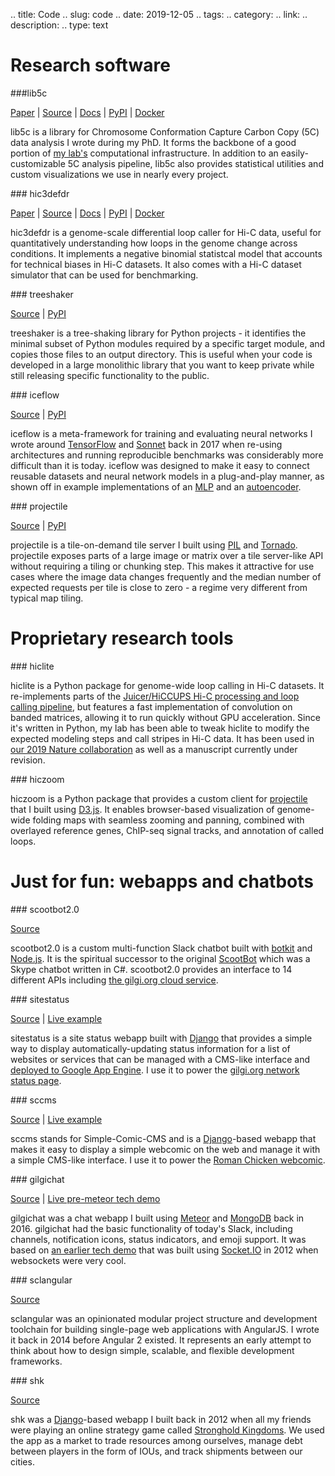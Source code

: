 .. title: Code
.. slug: code
.. date: 2019-12-05
.. tags: 
.. category: 
.. link: 
.. description: 
.. type: text

Research software
=================
<div class="container-fluid"><div class="row"><div class="col-md-4 col-xs-12">
###lib5c

[Paper](https://www.ncbi.nlm.nih.gov/pubmed/30904376) |
[Source](https://bitbucket.org/creminslab/lib5c) |
[Docs](https://lib5c.readthedocs.io/) |
[PyPI](https://pypi.org/project/lib5c/) |
[Docker](https://hub.docker.com/r/creminslab/lib5c)

lib5c is a library for Chromosome Conformation Capture Carbon Copy (5C) data
analysis I wrote during my PhD. It forms the backbone of a good portion of
[my lab's](http://creminslab.com/) computational infrastructure. In addition to
an easily-customizable 5C analysis pipeline, lib5c also provides statistical
utilities and custom visualizations we use in nearly every project.
</div>
<div class="col-md-4 col-xs-12">
### hic3defdr

[Paper](https://www.ncbi.nlm.nih.gov/pubmed/32859248) |
[Source](https://bitbucket.org/creminslab/3defdr-hic) |
[Docs](https://hic3defdr.readthedocs.io/) |
[PyPI](https://pypi.org/project/hic3defdr/) |
[Docker](https://hub.docker.com/r/creminslab/hic3defdr)

hic3defdr is a genome-scale differential loop caller for Hi-C data, useful for
quantitatively understanding how loops in the genome change across conditions.
It implements a negative binomial statistcal model that accounts for technical
biases in Hi-C datasets. It also comes with a Hi-C dataset simulator that can be
used for benchmarking.
</div>
<div class="col-md-4 col-xs-12">
### treeshaker

[Source](https://github.com/sclabs/treeshaker) |
[PyPI](https://pypi.org/project/treeshaker/)

treeshaker is a tree-shaking library for Python projects - it identifies the
minimal subset of Python modules required by a specific target module, and
copies those files to an output directory. This is useful when your code is
developed in a large monolithic library that you want to keep private while
still releasing specific functionality to the public.
</div>
<div class="col-md-4 col-xs-12">
### iceflow

[Source](https://github.com/sclabs/iceflow) |
[PyPI](https://pypi.org/project/iceflow/)

iceflow is a meta-framework for training and evaluating neural networks I wrote
around [TensorFlow](https://www.tensorflow.org/) and [Sonnet](https://github.com/deepmind/sonnet)
back in 2017 when re-using architectures and running reproducible benchmarks was
considerably more difficult than it is today. iceflow was designed to make it
easy to connect reusable datasets and neural network models in a plug-and-play
manner, as shown off in example implementations of an [MLP](https://github.com/sclabs/iceflow/tree/master/examples/mlp)
and an [autoencoder](https://github.com/sclabs/iceflow/tree/master/examples/autoencoder).
</div>
<div class="col-md-4 col-xs-12">
### projectile

[Source](https://github.com/sclabs/projectile) |
[PyPI](https://pypi.org/project/projectile/)

projectile is a tile-on-demand tile server I built using [PIL](https://pillow.readthedocs.io/en/stable/)
and [Tornado](https://www.tornadoweb.org/en/stable/). projectile exposes parts
of a large image or matrix over a tile server-like API without requiring a tiling
or chunking step. This makes it attractive for use cases where the image data
changes frequently and the median number of expected requests per tile is close
to zero - a regime very different from typical map tiling.
</div></div></div>

Proprietary research tools
==========================
<div class="container-fluid"><div class="row"><div class="col-md-8 col-xs-12">
### hiclite

hiclite is a Python package for genome-wide loop calling in Hi-C datasets. It
re-implements parts of the
[Juicer/HiCCUPS Hi-C processing and loop calling pipeline](https://github.com/aidenlab/juicer),
but features a fast implementation of convolution on banded matrices, allowing
it to run quickly without GPU acceleration. Since it's written in Python, my lab
has been able to tweak hiclite to modify the expected modeling steps and call
stripes in Hi-C data. It has been used in [our 2019 Nature collaboration](https://www.ncbi.nlm.nih.gov/pubmed/31776509)
as well as a manuscript currently under revision.
</div>
<div class="col-md-4 col-xs-12">
### hiczoom

hiczoom is a Python package that provides a custom client for [projectile](https://github.com/sclabs/projectile)
that I built using [D3.js](https://d3js.org). It enables browser-based
visualization of genome-wide folding maps with seamless zooming and panning,
combined with overlayed reference genes, ChIP-seq signal tracks, and annotation
of called loops.
</div></div></div>

Just for fun: webapps and chatbots
==================================
<div class="container-fluid"><div class="row"><div class="col-md-4 col-xs-12">
### scootbot2.0

[Source](https://github.com/sclabs/scootbot2.0)

scootbot2.0 is a custom multi-function Slack chatbot built with [botkit](https://botkit.ai/)
and [Node.js](https://nodejs.org/en/). It is the spiritual successor to the
original [ScootBot](https://github.com/sclabs/scootbot) which was a Skype
chatbot written in C#. scootbot2.0 provides an interface to 14 different APIs
including [the gilgi.org cloud service](https://cloud.gilgi.org).
</div>
<div class="col-md-4 col-xs-12">
### sitestatus

[Source](https://github.com/sclabs/sitestatus) |
[Live example](https://status.gilgi.org)

sitestatus is a site status webapp built with [Django](https://www.djangoproject.com/)
that provides a simple way to display automatically-updating status information
for a list of websites or services that can be managed with a CMS-like interface
and [deployed to Google App Engine](https://github.com/sclabs/sitestatus-nonrel).
I use it to power the [gilgi.org network status page](https://status.gilgi.org).
</div>
<div class="col-md-4 col-xs-12">
### sccms

[Source](https://github.com/sclabs/sccms) |
[Live example](https://romanchickens.gilgi.org)

sccms stands for Simple-Comic-CMS and is a
[Django](https://www.djangoproject.com/)-based webapp that makes it easy to
display a simple webcomic on the web and manage it with a simple CMS-like
interface. I use it to power the [Roman Chicken webcomic](https://romanchickens.gilgi.org).
</div>
<div class="col-md-4 col-xs-12">
### gilgichat

[Source](https://github.com/sclabs/gilgichat-meteor) |
[Live pre-meteor tech demo](http://oldchat.gilgi.org)

gilgichat was a chat webapp I built using [Meteor](https://www.meteor.com/) and
[MongoDB](https://www.mongodb.com/) back in 2016. gilgichat had the basic
functionality of today's Slack, including channels, notification icons, status
indicators, and emoji support. It was based on [an earlier tech demo](https://github.com/thomasgilgenast/gilgichat)
that was built using [Socket.IO](https://socket.io/) in 2012 when websockets
were very cool.
</div>
<div class="col-md-4 col-xs-12">
### sclangular

[Source](https://github.com/sclabs/sclangular)

sclangular was an opinionated modular project structure and development
toolchain for building single-page web applications with AngularJS. I wrote it
back in 2014 before Angular 2 existed. It represents an early attempt to think
about how to design simple, scalable, and flexible development frameworks.
</div>
<div class="col-md-4 col-xs-12">
### shk

[Source](https://github.com/sclabs/shk)

shk was a [Django](https://www.djangoproject.com/)-based webapp I built back in
2012 when all my friends were playing an online strategy game called
[Stronghold Kingdoms](https://www.strongholdkingdoms.com/). We used the app as
a market to trade resources among ourselves, manage debt between players in the
form of IOUs, and track shipments between our cities.
</div></div></div>
